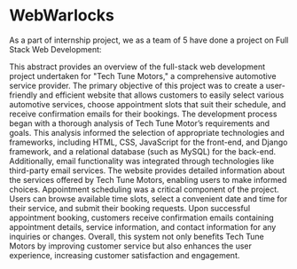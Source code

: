 # WebWarlocks

As a part of internship project, we as a team of 5 have done a project on Full Stack Web Development:

This abstract provides an overview of the full-stack web development project undertaken for "Tech Tune Motors," a comprehensive automotive service provider. The primary objective of this project was to create a user-friendly and efficient website that allows customers to easily select various automotive services, choose appointment slots that suit their schedule, and receive confirmation emails for their bookings.
The development process began with a thorough analysis of Tech Tune Motor’s requirements and goals. This analysis informed the selection of appropriate technologies and frameworks, including HTML, CSS, JavaScript for the front-end, and Django framework, and a relational database (such as MySQL) for the back-end. Additionally, email functionality was integrated through technologies like third-party email services.
The website provides detailed information about the services offered by Tech Tune Motors, enabling users to make informed choices. Appointment scheduling was a critical component of the project. Users can browse available time slots, select a convenient date and time for their service, and submit their booking requests. Upon successful appointment booking, customers receive confirmation emails containing appointment details, service information, and contact information for any inquiries or changes.
Overall, this system not only benefits Tech Tune Motors by improving customer service but also enhances the user experience, increasing customer satisfaction and engagement.

